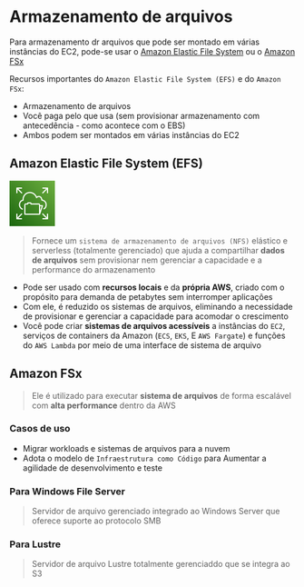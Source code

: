# Armazenamento de arquivos

Para armazenamento dr arquivos que pode ser montado em várias instâncias do EC2, pode-se usar o [Amazon Elastic File System](#amazon-elastic-file-system-efs) ou o [Amazon FSx](#amazon-fsx)

Recursos importantes do `Amazon Elastic File System (EFS)` e do `Amazon FSx`:

- Armazenamento de arquivos
- Você paga pelo que usa (sem provisionar armazenamento com antecedência - como acontece com o EBS)
- Ambos podem ser montados em várias instâncias do EC2

## Amazon Elastic File System (EFS)

![Amazon EFS](../images/svg/storage/efs.svg)

> Fornece um `sistema de armazenamento de arquivos (NFS)` elástico e serverless (totalmente gerenciado) que ajuda a compartilhar **dados de arquivos** sem provisionar nem gerenciar a capacidade e a performance do armazenamento

- Pode ser usado com **recursos locais** e da **própria AWS**, criado com o propósito para demanda de petabytes sem interromper aplicações
- Com ele, é reduzido os sistemas de arquivos, eliminando a necessidade de provisionar e gerenciar a capacidade para acomodar o crescimento
- Você pode criar **sistemas de arquivos acessíveis** a instâncias do `EC2`, serviços de containers da Amazon (`ECS`, `EKS`, E `AWS Fargate`) e funções do `AWS Lambda` por meio de uma interface de sistema de arquivo

## Amazon FSx

> Ele é utilizado para executar **sistema de arquivos** de forma escalável com **alta performance** dentro da AWS

### Casos de uso

- Migrar workloads e sistemas de arquivos para a nuvem
- Adota o modelo de `Infraestrutura como Código` para Aumentar a agilidade de desenvolvimento e teste

### Para Windows File Server

> Servidor de arquivo gerenciado integrado ao Windows Server que oferece suporte ao protocolo SMB

### Para Lustre

> Servidor de arquivo Lustre totalmente gerenciaddo que se integra ao S3
